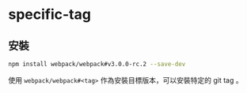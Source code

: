 # specific-tag

## 安裝

```bash
npm install webpack/webpack#v3.0.0-rc.2 --save-dev
```

使用 `webpack/webpack#<tag>` 作為安裝目標版本，可以安裝特定的 git tag 。
